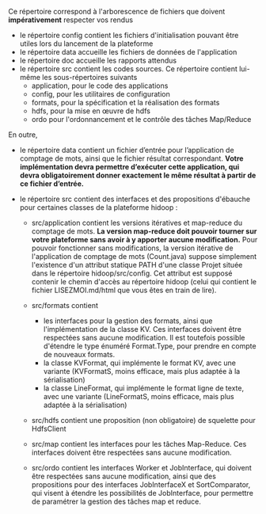 Ce répertoire correspond à l'arborescence de fichiers que doivent **impérativement**
respecter vos rendus

- le répertoire config contient les fichiers d'initialisation pouvant être utiles lors du lancement de la plateforme
- le répertoire data accueille les fichiers de données de l'application
- le répertoire doc accueille les rapports attendus
- le répertoire src contient les codes sources. Ce répertoire contient lui-même les sous-répertoires suivants
  - application, pour le code des applications
  - config, pour les utilitaires de configuration
  - formats, pour la spécification et la réalisation des formats
  - hdfs, pour la mise en œuvre de hdfs
  - ordo pour l'ordonnancement et le contrôle des tâches Map/Reduce
  
En outre,

- le répertoire data contient un fichier d’entrée pour l’application de comptage de mots, ainsi que le fichier résultat correspondant.
**Votre implémentation devra permettre d’exécuter cette application, qui devra obligatoirement donner exactement le même résultat à partir de ce fichier d’entrée.**

- le répertoire src contient des interfaces et des propositions d'ébauche pour certaines classes de la plateforme hidoop :

  - src/application contient les versions itératives et map-reduce du comptage de mots. **La version map-reduce doit pouvoir tourner sur votre plateforme sans avoir à y apporter aucune modification.** Pour pouvoir fonctionner sans modifications, la version itérative de l'application de comptage de mots (Count.java) suppose simplement  l'existence d'un attribut statique PATH d'une classe Projet située dans le répertoire hidoop/src/config. Cet attribut est supposé contenir le chemin d'accès au répertoire hidoop (celui qui contient le fichier LISEZMOI.md/html que vous êtes en train de lire).

  - src/formats contient 
  
      - les interfaces pour la gestion des formats, ainsi que l'implémentation de la classe KV. Ces interfaces doivent être respectées sans aucune modification. Il est toutefois possible d'étendre le type énuméré Format.Type, pour prendre en compte de nouveaux formats.
      - la classe KVFormat, qui implémente le format KV, avec une variante (KVFormatS, moins efficace, mais plus adaptée à la sérialisation)
      - la classe LineFormat, qui implémente le format ligne de texte, avec une variante (LineFormatS, moins efficace, mais plus adaptée à la sérialisation)
  - src/hdfs contient une proposition  (non obligatoire) de squelette pour HdfsClient
  - src/map contient les interfaces pour les tâches Map-Reduce. Ces interfaces doivent être respectées sans aucune modification.
  - src/ordo contient les interfaces Worker et JobInterface, qui doivent être respectées sans aucune modification, ainsi que des propositions pour des interfaces JobInterfaceX  et SortComparator, qui visent à étendre les possibilités de JobInterface, pour permettre de paramétrer la gestion des tâches map et reduce.